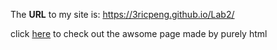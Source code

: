 The **URL** to my site is: https://3ricpeng.github.io/Lab2/

click [here](https://3ricpeng.github.io/Lab2/) to check out the awsome page made by purely html 
